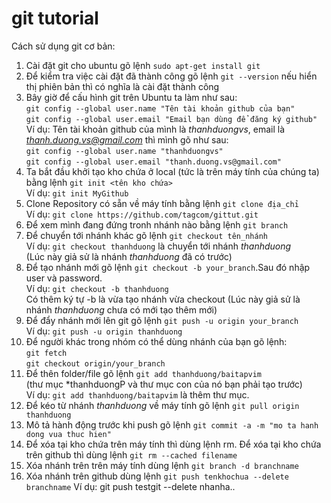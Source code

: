 # git tutorial

Cách sử dụng git cơ bản:  
1. Cài đặt git cho ubuntu gõ lệnh `sudo apt-get install git`  
2. Để kiểm tra việc cài đặt đã thành công gõ lệnh `git --version` nếu hiển thị phiên bản thì có nghĩa là cài đặt thành công  
3. Bây giờ để cấu hình git trên Ubuntu ta làm như sau:  
`git config --global user.name "Tên tài khoản github của bạn"`  
`git config --global user.email "Email bạn dùng để đăng ký github"`  
 Ví dụ: Tên tài khoản github của mình là *thanhduongvs*, email là *thanh.duong.vs@gmail.com* thì mình gõ như sau:  
`git config --global user.name "thanhduongvs"`  
`git config --global user.email "thanh.duong.vs@gmail.com"`  
4. Ta bắt đầu khởi tạo kho chứa ở local (tức là trên máy tính của chúng ta) bằng lệnh `git init <tên kho chứa>`  
Ví dụ: `git init MyGithub`  
5. Clone Repository có sẵn về máy tính bằng lệnh `git clone địa_chỉ`  
Ví dụ: `git clone https://github.com/tagcom/gittut.git`  
6. Để xem mình đang đứng tronh nhánh nào bằng lệnh `git branch`  
7. Để chuyển tới nhánh khác gõ lệnh `git checkout tên_nhánh`  
Ví dụ: `git checkout thanhduong` là chuyển tới nhánh *thanhduong*  
(Lúc này giả sử là nhánh *thanhduong* đã có trước)  
8. Để tạo nhánh mới gõ lệnh `git checkout -b your_branch`.Sau đó nhập user và password.  
Ví dụ: `git checkout -b thanhduong`  
Có thêm ký tự -b là vừa tạo nhánh vừa checkout
(Lúc này giả sử là nhánh *thanhduong* chưa có mới tạo thêm mới)  
9. Để đẩy nhánh mới lên git gõ lệnh `git push -u origin your_branch`  
Ví dụ: `git push -u origin thanhduong`  
10. Để người khác trong nhóm có thể dùng nhánh của bạn gõ lệnh:  
`git fetch`  
`git checkout origin/your_branch`  
11. Để thên folder/file gõ lệnh `git add thanhduong/baitapvim`  
(thư mục *thanhduongP và thư mục con của nó bạn phải tạo trước)  
Ví dụ: `git add thanhduong/baitapvim` là thêm thư mục.  
12. Để kéo từ nhánh *thanhduong* về máy tính gõ lệnh `git pull origin thanhduong`  
13. Mô tả hành động trước khi push gõ lệnh `git commit -a -m "mo ta hanh dong vua thuc hien"`  
14. Để xóa tại kho chứa trên máy tính thì dùng lệnh rm. Để xóa tại kho chứa trên github thì dùng lệnh `git rm --cached filename`  
15. Xóa nhánh trên trên máy tính dùng lệnh `git branch -d branchname`
16. Xóa nhánh trên github dùng lệnh `git push tenkhochua --delete branchname` 
Ví dụ: git push testgit --delete nhanha..

